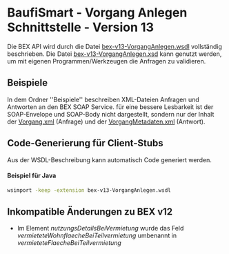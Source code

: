 
BaufiSmart - Vorgang Anlegen Schnittstelle - Version 13
=========================================================

Die BEX API wird durch die Datei [bex-v13-VorgangAnlegen.wsdl](bex-v13-VorgangAnlegen.wsdl)
vollständig beschrieben. Die Datei [bex-v13-VorgangAnlegen.xsd](bex-v13-VorgangAnlegen.xsd)
kann genutzt werden, um mit eigenen Programmen/Werkzeugen
die Anfragen zu validieren.


Beispiele
----------

In dem Ordner ''Beispiele'' beschreiben XML-Dateien Anfragen und Antworten
an den BEX SOAP Service. für eine bessere Lesbarkeit ist
der SOAP-Envelope und SOAP-Body nicht dargestellt,
sondern nur der Inhalt 
der [Vorgang.xml](Beispiele/bex-v13-Vorgang.xml) (Anfrage)
und der [VorgangMetadaten.xml](Beispiele/bex-v13-VorgangMetadaten.xml) (Antwort).

Code-Generierung für Client-Stubs
----------------------------------

Aus der WSDL-Beschreibung kann automatisch Code generiert werden.

#### Beispiel für Java

````bash
wsimport -keep -extension bex-v13-VorgangAnlegen.wsdl
````

Inkompatible Änderungen zu BEX v12
----------------------------------

- Im Element *nutzungsDetailsBeiVermietung* wurde das Feld *vermieteteWohnflaecheBeiTeilvermietung* umbenannt in *vermieteteFlaecheBeiTeilvermietung*
